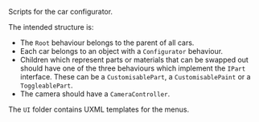 Scripts for the car configurator.

The intended structure is:

 - The `Root` behaviour belongs to the parent of all cars.
 - Each car belongs to an object with a `Configurator` behaviour.
 - Children which represent parts or materials that can be swapped out should have one of the three behaviours which implement the `IPart` interface. These can be a `CustomisablePart`, a `CustomisablePaint` or a `ToggleablePart`.
 - The camera should have a `CameraController`.

The `UI` folder contains UXML templates for the menus.